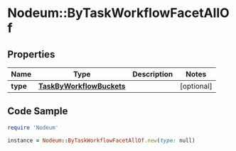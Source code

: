 # Nodeum::ByTaskWorkflowFacetAllOf

## Properties

Name | Type | Description | Notes
------------ | ------------- | ------------- | -------------
**type** | [**TaskByWorkflowBuckets**](TaskByWorkflowBuckets.md) |  | [optional] 

## Code Sample

```ruby
require 'Nodeum'

instance = Nodeum::ByTaskWorkflowFacetAllOf.new(type: null)
```


